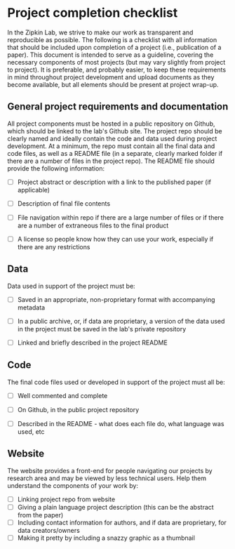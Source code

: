 
# Project completion checklist

In the Zipkin Lab, we strive to make our work as transparent and reproducible as possible. The following is a checklist with all information that should be included upon completion of a project (i.e., publication of a paper). This document is intended to serve as a guideline, covering the necessary components of most projects (but may vary slightly from project to project). It is preferable, and probably easier, to keep these requirements in mind throughout project development and upload documents as they become available, but all elements should be present at project wrap-up. 



## General project requirements and documentation
All project components must be hosted in a public repository on Github, which should be linked to the lab's Github site. The project repo should be clearly named and ideally contain the code and data used during project development. At a minimum, the repo must contain all the final data and code files, as well as a README file (in a separate, clearly marked folder if there are a number of files in the project repo). The README file should provide the following information:
- [ ] Project abstract or description with a link to the published paper (if applicable)
- [ ] Description of final file contents
- [ ] File navigation within repo if there are a large number of files or if there are a number of extraneous files to the final product 
- [ ] A license so people know how they can use your work, especially if there are any restrictions



## Data
Data used in support of the project must be:
- [ ] Saved in an appropriate, non-proprietary format with accompanying metadata
- [ ] In a public archive, or, if data are proprietary, a version of the data used in the project must be saved in the lab's private repository 
- [ ] Linked and briefly described in the project README



## Code
The final code files used or developed in support of the project must all be:
- [ ] Well commented and complete
- [ ] On Github, in the public project repository
- [ ] Described in the README - what does each file do, what language was used, etc



## Website
The website provides a front-end for people navigating our projects by research area and may be viewed by less technical users. Help them understand the components of your work by:
- [ ] Linking project repo from website
- [ ] Giving a plain language project description (this can be the abstract from the paper)
- [ ] Including contact information for authors, and if data are proprietary, for data creators/owners
- [ ] Making it pretty by including a snazzy graphic as a thumbnail
